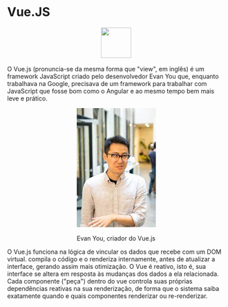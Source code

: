 # Vue.JS

<p align="center">
  <img src="https://cdn.jsdelivr.net/gh/devicons/devicon/icons/vuejs/vuejs-original.svg" height="70" width="70"/>
</p>

O Vue.js (pronuncia-se da mesma forma que "view", em inglês) é um framework JavaScript criado pelo desenvolvedor Evan You que, enquanto trabalhava na Google, precisava de um framework para trabalhar com JavaScript que fosse bom como o Angular e ao mesmo tempo bem mais leve e prático.

<p align="center">
  <img src="/imgs/EvanYou.jfif"/>
  <p align="center">Evan You, criador do Vue.js</p>
</p>

O Vue.js funciona na lógica de vincular os dados que recebe com um DOM virtual. compila o código e o renderiza internamente, antes de atualizar a interface, gerando assim mais otimização. O Vue é reativo, isto é, sua interface se altera em resposta às mudanças dos dados a ela relacionada. Cada componente ("peça") dentro do vue controla suas próprias dependências reativas na sua renderização, de forma que o sistema saiba exatamente quando e quais componentes renderizar ou re-renderizar.
